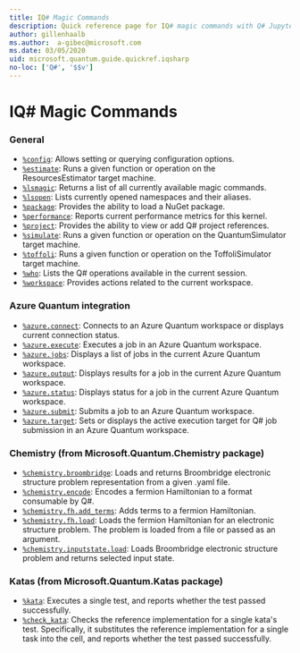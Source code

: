 ```yaml
---
title: IQ# Magic Commands
description: Quick reference page for IQ# magic commands with Q# Jupyter Notebooks
author: gillenhaalb
ms.author:  a-gibec@microsoft.com
ms.date: 03/05/2020
uid: microsoft.quantum.guide.quickref.iqsharp
no-loc: ['Q#', '$$v']
---
```


# IQ# Magic Commands

### General

- [`%config`](xref:microsoft.quantum.iqsharp.magic-ref.config): Allows setting or querying configuration options.
- [`%estimate`](xref:microsoft.quantum.iqsharp.magic-ref.estimate): Runs a given function or operation on the ResourcesEstimator target machine.
- [`%lsmagic`](xref:microsoft.quantum.iqsharp.magic-ref.lsmagic): Returns a list of all currently available magic commands.
- [`%lsopen`](xref:microsoft.quantum.iqsharp.magic-ref.lsopen): Lists currently opened namespaces and their aliases.
- [`%package`](xref:microsoft.quantum.iqsharp.magic-ref.package): Provides the ability to load a NuGet package.
- [`%performance`](xref:microsoft.quantum.iqsharp.magic-ref.performance): Reports current performance metrics for this kernel.
- [`%project`](xref:microsoft.quantum.iqsharp.magic-ref.project): Provides the ability to view or add Q# project references.
- [`%simulate`](xref:microsoft.quantum.iqsharp.magic-ref.simulate): Runs a given function or operation on the QuantumSimulator target machine.
- [`%toffoli`](xref:microsoft.quantum.iqsharp.magic-ref.toffoli): Runs a given function or operation on the ToffoliSimulator target machine.
- [`%who`](xref:microsoft.quantum.iqsharp.magic-ref.who): Lists the Q# operations available in the current session.
- [`%workspace`](xref:microsoft.quantum.iqsharp.magic-ref.workspace): Provides actions related to the current workspace.

### Azure Quantum integration

- [`%azure.connect`](xref:microsoft.quantum.iqsharp.magic-ref.azure.connect): Connects to an Azure Quantum workspace or displays current connection status.
- [`%azure.execute`](xref:microsoft.quantum.iqsharp.magic-ref.azure.execute): Executes a job in an Azure Quantum workspace.
- [`%azure.jobs`](xref:microsoft.quantum.iqsharp.magic-ref.azure.jobs): Displays a list of jobs in the current Azure Quantum workspace.
- [`%azure.output`](xref:microsoft.quantum.iqsharp.magic-ref.azure.output): Displays results for a job in the current Azure Quantum workspace.
- [`%azure.status`](xref:microsoft.quantum.iqsharp.magic-ref.azure.status): Displays status for a job in the current Azure Quantum workspace.
- [`%azure.submit`](xref:microsoft.quantum.iqsharp.magic-ref.azure.submit): Submits a job to an Azure Quantum workspace.
- [`%azure.target`](xref:microsoft.quantum.iqsharp.magic-ref.azure.target): Sets or displays the active execution target for Q# job submission in an Azure Quantum workspace.

### Chemistry (from Microsoft.Quantum.Chemistry package)

- [`%chemistry.broombridge`](xref:microsoft.quantum.iqsharp.magic-ref.chemistry.broombridge): Loads and returns Broombridge electronic structure problem representation from a given .yaml file.
- [`%chemistry.encode`](xref:microsoft.quantum.iqsharp.magic-ref.chemistry.encode): Encodes a fermion Hamiltonian to a format consumable by Q#.
- [`%chemistry.fh.add_terms`](xref:microsoft.quantum.iqsharp.magic-ref.chemistry.fh.add_terms): Adds terms to a fermion Hamiltonian.
- [`%chemistry.fh.load`](xref:microsoft.quantum.iqsharp.magic-ref.chemistry.fh.load): Loads the fermion Hamiltonian for an electronic structure problem. The problem is loaded from a file or passed as an argument.
- [`%chemistry.inputstate.load`](xref:microsoft.quantum.iqsharp.magic-ref.chemistry.inputstate.load): Loads Broombridge electronic structure problem and returns selected input state.

### Katas (from Microsoft.Quantum.Katas package)

- [`%kata`](xref:microsoft.quantum.iqsharp.magic-ref.kata): Executes a single test, and reports whether the test passed successfully.
- [`%check_kata`](xref:microsoft.quantum.iqsharp.magic-ref.check_kata): Checks the reference implementation for a single kata's test.
    Specifically, it substitutes the reference implementation for a single task into the cell, and reports whether the test passed successfully.
